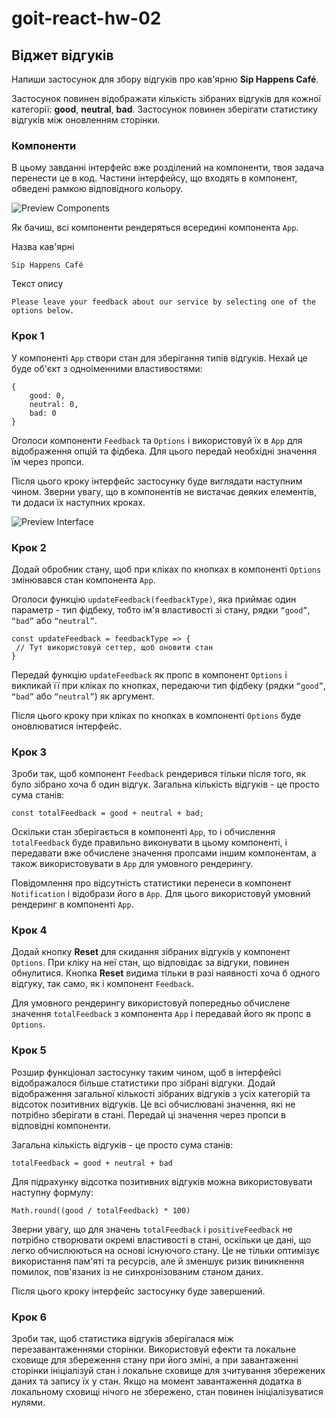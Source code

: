 # goit-react-hw-02

## Віджет відгуків

Напиши застосунок для збору відгуків про кав'ярню **Sip Happens Café**.

Застосунок повинен відображати кількість зібраних відгуків для кожної категорії: **good**, **neutral**, **bad**. Застосунок повинен зберігати статистику відгуків між оновленням сторінки.

### Компоненти

В цьому завданні інтерфейс вже розділений на компоненти, твоя задача перенести це в код. Частини інтерфейсу, що входять в компонент, обведені рамкою відповідного кольору.

![Preview Components](https://s3.eu-north-1.amazonaws.com/lms.goit.files/a9bfb9da-83df-4c7d-af02-4ba7c70f1d5fScreenshot%202023-12-04%20at%2015.33.12.png)

Як бачиш, всі компоненти рендеряться всередині компонента `App`.

Назва кав'ярні

```
Sip Happens Café
```

Текст опису

```
Please leave your feedback about our service by selecting one of the options below.
```

### Крок 1

У компоненті `App` створи стан для зберігання типів відгуків. Нехай це буде об'єкт з одноіменними властивостями:

```
{
	good: 0,
	neutral: 0,
	bad: 0
}
```

Оголоси компоненти `Feedback` та `Options` і використовуй їх в `App` для відображення опцій та фідбека. Для цього передай необхідні значення їм через пропси.

Після цього кроку інтерфейс застосунку буде виглядати наступним чином. Зверни увагу, що в компонентів не вистачає деяких елементів, ти додаси їх наступних кроках.

![Preview Interface](https://s3.eu-north-1.amazonaws.com/lms.goit.files/6d29ced9-21fe-4035-a6db-397acbfeef00Screenshot%202023-12-04%20at%2015.45.26.png)

### Крок 2

Додай обробник стану, щоб при кліках по кнопках в компоненті `Options` змінювався стан компонента `App`.

Оголоси функцію `updateFeedback(feedbackType)`, яка приймає один параметр - тип фідбеку, тобто ім'я властивості зі стану, рядки `“good”`, `“bad”` або `“neutral”`.

```
const updateFeedback = feedbackType => {
 // Тут використовуй сеттер, щоб оновити стан
}
```

Передай функцію `updateFeedback` як пропс в компонент `Options` і викликай її при кліках по кнопках, передаючи тип фідбеку (рядки `“good”`, `“bad”` або `“neutral”`) як аргумент.

Після цього кроку при кліках по кнопках в компоненті `Options` буде оновлюватися інтерфейс.

### Крок 3

Зроби так, щоб компонент `Feedback` рендерився тільки після того, як було зібрано хоча б один відгук. Загальна кількість відгуків - це просто сума станів:

```
const totalFeedback = good + neutral + bad;
```

Оскільки стан зберігається в компоненті `App`, то і обчислення `totalFeedback` буде правильно виконувати в цьому компоненті, і передавати вже обчислене значення пропсами іншим компонентам, а також використовувати в `App` для умовного рендерингу.

Повідомлення про відсутність статистики перенеси в компонент `Notification` і відобрази його в `App`. Для цього використовуй умовний рендеринг в компоненті `App`.

### Крок 4

Додай кнопку **Reset** для скидання зібраних відгуків у компонент `Options`. При кліку на неї стан, що відповідає за відгуки, повинен обнулитися. Кнопка **Reset** видима тільки в разі наявності хоча б одного відгуку, так само, як і компонент `Feedback`.

Для умовного рендерингу використовуй попередньо обчислене значення `totalFeedback` з компонента `App` і передавай його як пропс в `Options`.

### Крок 5

Розшир функціонал застосунку таким чином, щоб в інтерфейсі відображалося більше статистики про зібрані відгуки. Додай відображення загальної кількості зібраних відгуків з усіх категорій та відсоток позитивних відгуків. Це всі обчислювані значення, які не потрібно зберігати в стані. Передай ці значення через пропси в відповідні компоненти.

Загальна кількість відгуків - це просто сума станів:

```
totalFeedback = good + neutral + bad
```

Для підрахунку відсотка позитивних відгуків можна використовувати наступну формулу:

```
Math.round((good / totalFeedback) * 100)
```

Зверни увагу, що для значень `totalFeedback` і `positiveFeedback` не потрібно створювати окремі властивості в стані, оскільки це дані, що легко обчислюються на основі існуючого стану. Це не тільки оптимізує використання пам'яті та ресурсів, але й зменшує ризик виникнення помилок, пов'язаних із не синхронізованим станом даних.

Після цього кроку інтерфейс застосунку буде завершений.

### Крок 6

Зроби так, щоб статистика відгуків зберігалася між перезавантаженнями сторінки. Використовуй ефекти та локальне сховище для збереження стану при його зміні, а при завантаженні сторінки ініціалізуй стан і локальне сховище для зчитування збережених даних та запису їх у стан. Якщо на момент завантаження додатка в локальному сховищі нічого не збережено, стан повинен ініціалізуватися нулями.
